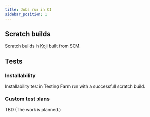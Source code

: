 ```yaml
---
title: Jobs run in CI
sidebar_position: 1
---
```


## Scratch builds

Scratch builds in [Koji](https://koji.fedoraproject.org/koji/) built from SCM.

## Tests

### Installability

[Installability test](https://github.com/fedora-ci/installability-pipeline)
in [Testing Farm](https://testing-farm.io) run with a successfull scratch build.

### Custom test plans

TBD (The work is planned.)
